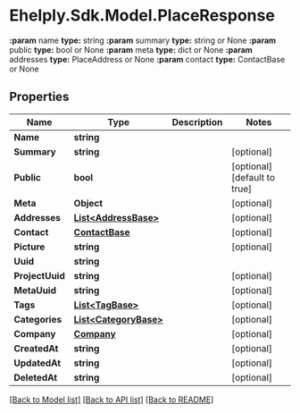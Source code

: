 # Ehelply.Sdk.Model.PlaceResponse
**:param** name                                **type:** string **:param** summary                             **type:** string or None  **:param** public                              **type:** bool or None  **:param** meta                                **type:** dict or None  **:param** addresses                           **type:** PlaceAddress or None  **:param** contact                             **type:** ContactBase or None

## Properties

Name | Type | Description | Notes
------------ | ------------- | ------------- | -------------
**Name** | **string** |  | 
**Summary** | **string** |  | [optional] 
**Public** | **bool** |  | [optional] [default to true]
**Meta** | **Object** |  | [optional] 
**Addresses** | [**List&lt;AddressBase&gt;**](AddressBase.md) |  | [optional] 
**Contact** | [**ContactBase**](ContactBase.md) |  | [optional] 
**Picture** | **string** |  | [optional] 
**Uuid** | **string** |  | 
**ProjectUuid** | **string** |  | [optional] 
**MetaUuid** | **string** |  | [optional] 
**Tags** | [**List&lt;TagBase&gt;**](TagBase.md) |  | [optional] 
**Categories** | [**List&lt;CategoryBase&gt;**](CategoryBase.md) |  | [optional] 
**Company** | [**Company**](Company.md) |  | [optional] 
**CreatedAt** | **string** |  | [optional] 
**UpdatedAt** | **string** |  | [optional] 
**DeletedAt** | **string** |  | [optional] 

[[Back to Model list]](../README.md#documentation-for-models) [[Back to API list]](../README.md#documentation-for-api-endpoints) [[Back to README]](../README.md)

